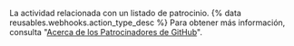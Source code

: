 La actividad relacionada con un listado de patrocinio. {% data reusables.webhooks.action_type_desc %} Para obtener más información, consulta "[Acerca de los Patrocinadores de GitHub](/github/supporting-the-open-source-community-with-github-sponsors/about-github-sponsors)".